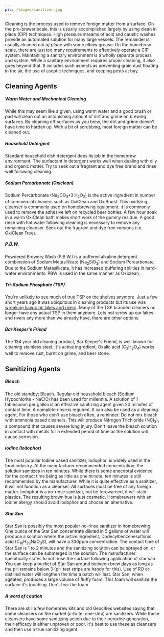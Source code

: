 ```yaml
---
pic: /images/sanitizer.jpg
---
```

Cleaning is the process used to remove foreign matter from a surface.  On the pro-brewer scale, this is usually accomplished largely by using clean in place (CIP) techniques.  High pressure streams of acid and caustic washes provide an automated solution for many large vessels.  The remainder is usually cleaned <em>out of place</em> with some elbow grease. On the homebrew scale, there are just too many requirements to effectively operate a CIP system.  Maintaining a sanitary environment is a wholly separate process and system.  While a sanitary environment requires proper cleaning, it also goes beyond that.  It includes such aspects as preventing grain dust floating in the air, the use of aseptic techniques, and keeping pests at bay.  

## Cleaning Agents

##### Warm Water and Mechanical Cleaning
While this may seem like a given, using warm water and a good brush or pad will clean out an astonishing amount of dirt and grime on brewing surfaces.  By cleaning off surfaces as you brew, the dirt and grime doesn't have time to harden up.  With a bit of scrubbing, most foreign matter can be cleaned out.

##### Household Detergent
Standard household dish detergent does its job in the homebrew environment.  The surfactant in detergent works well when dealing with oily and organic matter.  Try to seek out a fragrant and dye free brand and rinse well following cleaning.

##### Sodium Percarbonate (Oxiclean)
Sodium Percarbonate (Na<sub>2</sub>CO<sub>3</sub>•3 H<sub>2</sub>O<sub>2</sub>) is the active ingredient in number of commercial cleaners such as OxiClean and OxiBoost.  This oxidizing cleanser is commonly used on homebrewing equipment.  It is commonly used to remove the adhesive left on recycled beer bottles.  A few hour soak in a warm OxiClean bath makes short work of the gummy residue.  A good rinse with hot water following cleaning is necessary to remove any remaining cleanser. Seek out the fragrant and dye free versions (i.e. OxiClean Free).

##### P.B.W.
Powdered Brewery Wash (P.B.W.) is a buffered alkaline detergent combination of Sodium Metasillicate (Na<sub>2</sub>SiO<sub>3</sub>) and Sodium Percarbonate.  Due to the Sodium Metasillicate, it has increased buffering abilities in hard-water environments.  PBW is used in the same manner as Oxiclean.  

##### Tri-Sodium Phosphate (TSP)
You're unlikely to see much of true TSP on the shelves anymore.  Just a few short years ago it was ubiquitous in cleaning products but its use was [wreaking havoc on lakes and rivers](https://en.wikipedia.org/wiki/Eutrophication).  Many of the TSP branded cleaners no longer have any actual TSP in them anymore.  Lets not screw up our lakes and rivers any more than we already have, there are other options.

##### Bar Keeper's Friend
The 134 year old cleaning product, Bar Keeper's Friend, is well known for cleaning stainless steel.  It's active ingredient, Oxalic acid (C<sub>2</sub>H<sub>2</sub>O<sub>4</sub>) works well to remove rust, burnt on grime, and beer stone.  

## Sanitizing Agents

##### Bleach
The old standby; Bleach. Regular old household bleach (Sodium Hypochlorite - NaClO) has been used for millennia.   A solution of 1 tablespoon per gallon is an effective sanitizing agent given 20 minutes of contact time.  A complete rinse is required.  It can also be used as a cleaning agent.  For those who don't use bleach often, a reminder:  Do not mix bleach with ammonia based cleaners.  This will produce Nitrogen Trichloride (NCl<sub>3</sub>), a compound that causes severe lung injury.   Don't leave the bleach solution in contact with metals for a extended period of time as the solution will cause corrosion.

##### Iodine (Iodophor)
The most popular Iodine based sanitizer, Iodophor, is widely used in the food industry.  At the manufacturer recommended concentration, the solution sanitizes in ten minutes.  While there is some anecdotal evidence for the contact time being as little as one minute, ten minutes is still recommended by the manufacturer.  While it is quite effective as a sanitizer, it will not function as a cleanser.  All surfaces must be free of any foreign matter.  Iodophor is a no-rinse sanitizer, but be forewarned, it will stain plastics.  The resulting brown hue is just cosmetic.  Homebrewers with an iodine allergy should avoid Iodophor and choose an alternative.
  
##### Star San
Star San is possibly the most popular no-rinse sanitizer in homebrewing.  One ounce of the Star San concentrate diluted in 5 gallons of water will produce a solution where the active ingredient, Dodecylbenzenesulfonic acid (C<sub>18</sub>H<sub>29</sub>NaO<sub>3</sub>S), will have a 300ppm concentration.  The contact time of Star San is 1 to 2 minutes and the sanitizing solution can be sprayed on, or the surface can be submerged in the solution.  The manufacturer specifically states to not rinse the surface following application of star san.  You can keep a bucket of Star San around between brew days as long as the pH remains below 3 (pH test strips are handy for this).  Use of RO or distilled water will lengthen the time a batch will last.  Star San, when agitated, produces a large volume of fluffy foam.  This foam will sanitize the surface it's touching.  Don't fear the foam.

##### A word of caution
There are still a few homebrew kits and old Geocities websites saying that some cleansers on the market (c-brite, one-step) are sanitizers.  While these cleansers have some sanitizing action due to their peroxide generation, their efficacy is either unproven or poor.  It's best to use these as cleansers and then use a true sanitizing agent.   